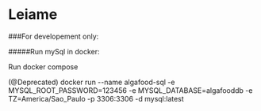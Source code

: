 # Leiame


###For developement only:

#####Run mySql in docker:

Run docker compose

(@Deprecated) docker run --name algafood-sql -e MYSQL_ROOT_PASSWORD=123456 -e MYSQL_DATABASE=algafooddb -e TZ=America/Sao_Paulo -p 3306:3306 -d mysql:latest


